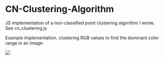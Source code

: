 CN-Clustering-Algorithm
=======================

JS implementation of a non-classified point clustering algorithm I wrote. See cn_clustering.js

Example implementation, clustering RGB values to find the dominant color range in an image:

![](https://s3-us-west-2.amazonaws.com/sdrobs/download1.png)
